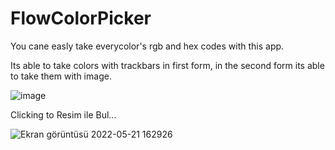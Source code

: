 # FlowColorPicker
You cane easly take everycolor's rgb and hex codes with this app.


Its able to take colors with trackbars in first form, in the second form its able to take them with image.


![image](https://user-images.githubusercontent.com/82727570/169653800-ed85f8d1-f115-4b29-85b1-009f9a8c95e8.png)


Clicking to Resim ile Bul...


![Ekran görüntüsü 2022-05-21 162926](https://user-images.githubusercontent.com/82727570/169653863-56dad251-8ce3-4497-a946-0b9b7d0f2be8.png)

